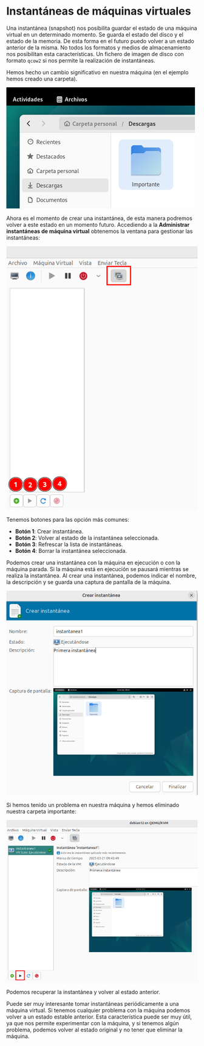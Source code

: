 # Instantáneas de máquinas virtuales

Una instantánea (snapshot) nos posibilita guardar el estado de una máquina virtual en un determinado momento. Se guarda el estado del disco y el estado de la memoria. De esta forma en el futuro puedo volver a un estado anterior de la misma. No todos los formatos y medios de almacenamiento nos posibilitan esta características. Un fichero de imagen de disco con formato `qcow2` si nos permite la realización de instantáneas.

Hemos hecho un cambio significativo en nuestra máquina (en el ejemplo hemos creado una carpeta). 

![instantanea](img/instantanea1.png)

Ahora es el momento de crear una instantánea, de esta manera podremos volver a este estado en un momento futuro. Accediendo a la **Administrar instantáneas de máquina virtual** obtenemos la ventana para gestionar las instantáneas:

![instantanea](img/instantanea2.png)

Tenemos botones para las opción más comunes:

* **Botón 1**: Crear instantánea.
* **Botón 2**: Volver al estado de la instantánea seleccionada.
* **Botón 3**: Refrescar la lista de instantáneas.
* **Botón 4**: Borrar la instantánea seleccionada.

Podemos crear una instantánea con la máquina en ejecución o con la máquina parada. Si la máquina está en ejecución se pausará mientras se realiza la instantánea. Al crear una instantánea, podemos indicar el nombre, la descripción y se guarda una captura de pantalla de la máquina.

![instantanea](img/instantanea3.png)


Si hemos tenido un problema en nuestra máquina y hemos eliminado nuestra carpeta importante:

![instantanea](img/instantanea4.png)

Podemos recuperar la instantánea y volver al estado anterior.

Puede ser muy interesante tomar instantáneas periódicamente a una máquina virtual. Si tenemos cualquier problema con la máquina podemos volver a un estado estable anterior.
Esta característica puede ser muy útil, ya que nos permite experimentar con la máquina, y si tenemos algún problema, podemos volver al estado original y no tener que eliminar la máquina.

